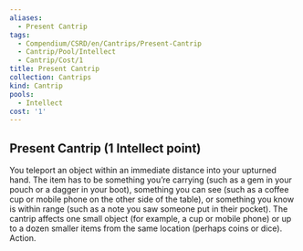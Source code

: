 ```yaml
---
aliases:
  - Present Cantrip
tags:
  - Compendium/CSRD/en/Cantrips/Present-Cantrip
  - Cantrip/Pool/Intellect
  - Cantrip/Cost/1
title: Present Cantrip
collection: Cantrips
kind: Cantrip
pools:
  - Intellect
cost: '1'
---
```

## Present Cantrip  (1 Intellect point)  
You teleport an object within an immediate distance into your upturned hand. The item has to be something you’re carrying (such as a gem in your pouch or a dagger in your boot), something you can see (such as a coffee cup or mobile phone on the other side of the table), or something you know is within range (such as a note you saw someone put in their pocket). The cantrip affects one small object (for example, a cup or mobile phone) or up to a dozen smaller items from the same location (perhaps coins or dice). Action.   
  
  
  
  
